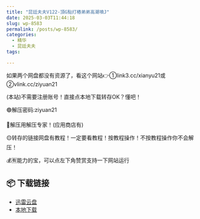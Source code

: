 ```yaml
---
title: "昆廷夫夫V122-頂G點打樁弟弟高潮噴J"
date: 2025-03-03T11:44:18
slug: wp-8583
permalink: /posts/wp-8583/
categories:
  - 精华
  - 昆廷夫夫
tags:

---
```


如果两个网盘都没有资源了，看这个网站👉①link3.cc/xianyu21或②vlink.cc/ziyuan21

(本站)不需要注册账号！直接点本地下载转存OK？懂吧！

🟢解压密码:ziyuan21

🔵解压用解压专家！(应用商店有)

🟡转存的链接网盘有教程！一定要看教程！按教程操作！不按教程操作你不会解压！

💰🈶能力的宝，可以点左下角赞赏支持一下网站运行

## 📦 下载链接
- [迅雷云盘](https://blziyuan21.com/pay-download/8583?key=a76d7aa6a9&down_id=0)
- [本地下载](https://blziyuan21.com/pay-download/8583?key=a76d7aa6a9&down_id=1)

